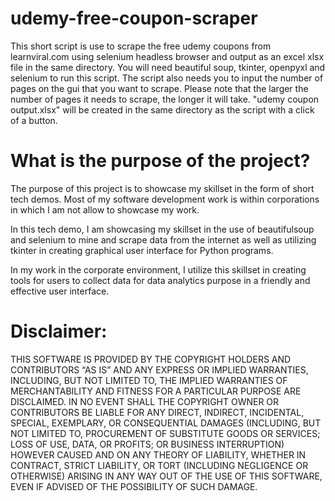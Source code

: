 # udemy-free-coupon-scraper
This short script is use to scrape the free udemy coupons from learnviral.com using selenium headless browser and output as an excel xlsx file in the same directory.
You will need beautiful soup, tkinter, openpyxl and selenium to run this script.
The script also needs you to input the number of pages on the gui that you want to scrape.
Please note that the larger the number of pages it needs to scrape, the longer it will take.
"udemy coupon output.xlsx" will be created in the same directory as the script with a click of a button.

# What is the purpose of the project? 
The purpose of this project is to showcase my skillset in the form of short tech demos. Most of my software development work is within corporations in which I am not allow to showcase my work.

In this tech demo, I am showcasing my skillset in the use of beautifulsoup and selenium to mine and scrape data from the internet as well as utilizing tkinter in creating graphical user interface for Python programs.

In my work in the corporate environment, I utilize this skillset in creating tools for users to collect data for data analytics purpose in a friendly and effective user interface.





# Disclaimer:
THIS SOFTWARE IS PROVIDED BY THE COPYRIGHT HOLDERS AND CONTRIBUTORS “AS IS” AND ANY EXPRESS OR IMPLIED WARRANTIES, INCLUDING, 
BUT NOT   LIMITED TO, THE IMPLIED WARRANTIES OF MERCHANTABILITY AND FITNESS FOR A PARTICULAR PURPOSE ARE DISCLAIMED. 
IN NO EVENT SHALL THE COPYRIGHT OWNER OR CONTRIBUTORS BE LIABLE FOR ANY DIRECT, INDIRECT, INCIDENTAL, SPECIAL, EXEMPLARY, 
OR CONSEQUENTIAL DAMAGES (INCLUDING, BUT NOT LIMITED TO, PROCUREMENT OF SUBSTITUTE GOODS OR SERVICES; LOSS OF USE, DATA, 
OR PROFITS; OR BUSINESS INTERRUPTION) HOWEVER CAUSED AND ON ANY THEORY OF LIABILITY, WHETHER IN CONTRACT, STRICT LIABILITY, 
OR TORT (INCLUDING NEGLIGENCE OR OTHERWISE) ARISING IN ANY WAY OUT OF THE USE OF THIS SOFTWARE, EVEN IF ADVISED OF THE 
POSSIBILITY OF SUCH DAMAGE.
